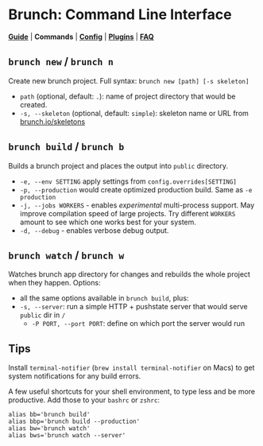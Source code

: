 # Brunch: Command Line Interface

[**Guide**](https://github.com/brunch/brunch-guide#readme) | **Commands** | [**Config**](./config.md) | [**Plugins**](./plugins.md) | [**FAQ**](./faq.md)

## `brunch new` / `brunch n`

Create new brunch project. Full syntax: `brunch new [path] [-s skeleton]`

* `path` (optional, default: `.`): name of project directory that would be created.
* `-s, --skeleton` (optional, default: `simple`): skeleton name or URL from [brunch.io/skeletons](http://brunch.io/skeletons)

## `brunch build` / `brunch b`

Builds a brunch project and places the output into `public` directory.

* `-e, --env SETTING` apply settings from `config.overrides[SETTING]`
* `-p, --production` would create optimized production build. Same as `-e production`
* `-j, --jobs WORKERS` - enables *experimental* multi-process support.
May improve compilation speed of large projects.
Try different `WORKERS` amount to see which one works best for your system.
* `-d, --debug` - enables verbose debug output.

## `brunch watch` / `brunch w`

Watches brunch app directory for changes and rebuilds the whole project when they happen. Options:

* all the same options available in `brunch build`, plus:
* `-s, --server`: run a simple HTTP + pushstate server that would serve `public` dir in `/`
    * `-P PORT, --port PORT`: define on which port the server would run

## Tips

Install `terminal-notifier` (`brew install terminal-notifier` on Macs) to get system notifications for any build errors.

A few useful shortcuts for your shell environment, to type less and be more productive.
Add those to your `bashrc` or `zshrc`:

```
alias bb='brunch build'
alias bbp='brunch build --production'
alias bw='brunch watch'
alias bws='brunch watch --server'
```
